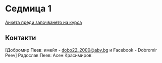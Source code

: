 Седмица 1
=================================

[Анкета преди започването на курса](https://docs.google.com/forms/d/e/1FAIpQLSdfCtdIe3oWaE2U1ZIF034Y6wt4_BAGC1ae20p6ksATKg68CA/viewform?usp=sf_link)

Контакти
---------
[Добромир Пеев: имейл - dobo22_2000@abv.bg и Facebook - Dobromir Peev]
Радослав Пеев:
Асен Красимиров:

